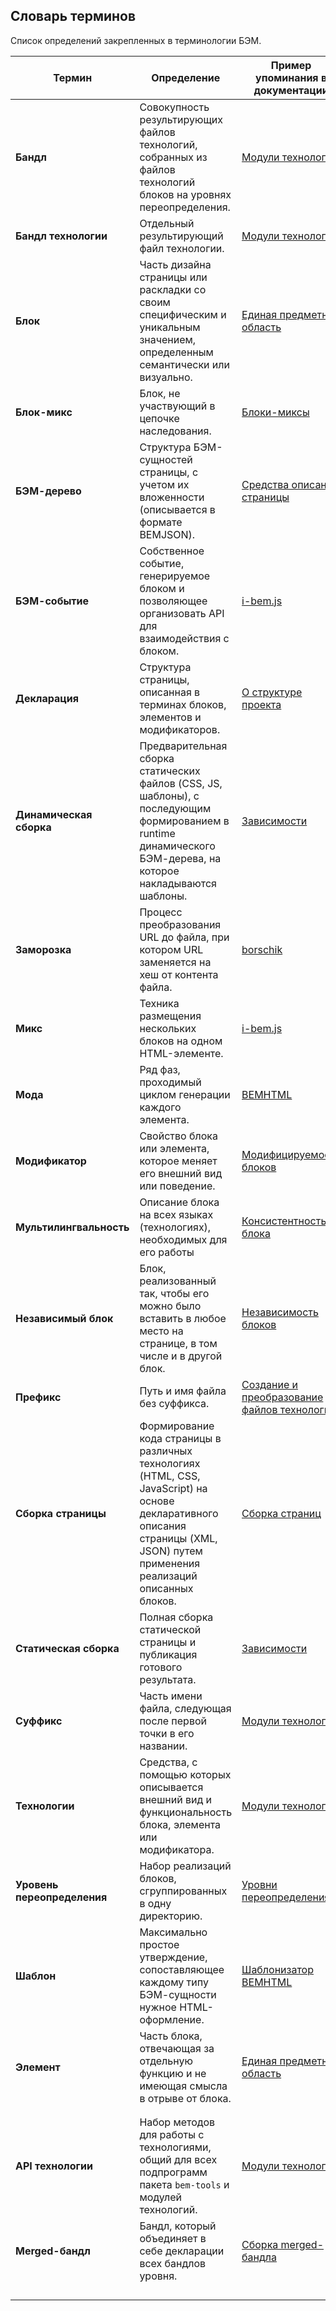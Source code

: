 ## Словарь терминов

Список определений закрепленных в терминологии БЭМ.

| Термин | Определение | Пример упоминания в документации |
| ----------- | ------------------- | -------------------- |
| **Бандл** | Совокупность результирующих файлов технологий, собранных из файлов технологий блоков на уровнях переопределения. | [Модули технологий](http://ru.bem.info/tools/bem/bem-tools/tech-modules/#Особенности-архитектуры-пакета-bem-tools) |
| **Бандл технологии** | Отдельный результирующий файл технологии. | [Модули технологий](http://ru.bem.info/tools/bem/bem-tools/tech-modules/#Технологии-в-bem-tools) |
| **Блок** | Часть дизайна страницы или раскладки со своим специфическим и уникальным значением, определенным семантически или визуально. | [Единая предметная область](http://ru.bem.info/method/definitions/#Единая-предметная-область) |
| **Блок-микс** | Блок, не участвующий в цепочке наследования. | [Блоки-миксы](http://ru.bem.info/technology/i-bem/current/i-bem-js/#Блоки-миксы) |
| **БЭМ-дерево** | Структура БЭМ-сущностей страницы, с учетом их вложенности (описывается в формате BEMJSON). | [Средства описания страницы](http://ru.bem.info/method/definitions/#Средства-описания-страницы-и-шаблоны) |
| **БЭМ-событие** | Собственное событие, генерируемое блоком и позволяющее организовать API для взаимодействия с блоком. | [i-bem.js](http://ru.bem.info/technology/i-bem/2.3.0/i-bem-js/) |
| **Декларация** | Структура страницы, описанная в терминах блоков, элементов и модификаторов. | [О структуре проекта](http://ru.bem.info/tutorials/start-with-project-stub/#Кратко-о-структуре-проекта) |
| **Динамическая сборка** | Предварительная сборка статических файлов (CSS, JS, шаблоны), с последующим формированием в runtime динамического БЭМ-дерева, на которое накладываются шаблоны. | [Зависимости](http://ru.bem.info/tools/bem/bem-tools/depsjs/) |
| **Заморозка** | Процесс преобразования URL до файла, при котором URL заменяется на хеш от контента файла. | [borschik](http://ru.bem.info/articles/borschik/#«Заморозка»-статических-ресурсов--freeze-) |
| **Микс** | Техника размещения нескольких блоков на одном HTML-элементе. | [i-bem.js](http://ru.bem.info/technology/i-bem/2.3.0/i-bem-js/#Один-HTML-элемент-—-несколько-JS-блоков) |
| **Мода** | Ряд фаз, проходимый циклом генерации каждого элемента. | [BEMHTML](http://ru.bem.info/technology/bemhtml/2.3.0/reference/#Мода) |
| **Модификатор** | Свойство блока или элемента, которое меняет его внешний вид или поведение. | [Модифицируемость блоков](http://ru.bem.info/method/definitions/#Модифицируемость-блоков) |
| **Мультилингвальность** | Описание блока на всех языках (технологиях), необходимых для его работы | [Консистентность блока](http://ru.bem.info/method/definitions/#Консистентность-блока) |
| **Независимый блок** | Блок, реализованный так, чтобы его можно было вставить в любое место на странице, в том числе и в другой блок. | [Независимость блоков](http://ru.bem.info/method/definitions/#Независимость-блоков) |
| **Префикс** | Путь и имя файла без суффикса. | [Создание и преобразование файлов технологий](http://ru.bem.info/tools/bem/bem-tools/tech-modules/#Создание-и-преобразование-файлов-технологий) |
| **Сборка страницы** | Формирование кода страницы в различных технологиях (HTML, CSS, JavaScript) на основе декларативного описания страницы (XML, JSON) путем применения реализаций описанных блоков. | [Сборка страниц](http://ru.bem.info/method/filesystem/#Сборка-страниц) |
| **Статическая сборка** | Полная сборка статической страницы и публикация готового результата. | [Зависимости](http://ru.bem.info/tools/bem/bem-tools/depsjs/) |
| **Суффикс** | Часть имени файла, следующая после первой точки в его названии. | [Модули технологий](http://ru.bem.info/tools/bem/bem-tools/tech-modules/#Технологии-в-bem-tools) |
| **Технологии** | Средства, с помощью которых описывается внешний вид и функциональность блока, элемента или модификатора. | [Модули технологий](http://ru.bem.info/tools/bem/bem-tools/tech-modules/) |
| **Уровень переопределения** | Набор реализаций блоков, сгруппированных в одну директорию. | [Уровни переопределения](http://ru.bem.info/method/filesystem/#Уровни-переопределения) |
| **Шаблон** | Максимально простое утверждение, сопоставляющее каждому типу БЭМ-сущности нужное HTML-оформление. | [Шаблонизатор BEMHTML](http://ru.bem.info/technology/bemhtml/current/reference/#Входные-данные:-BEMJSON) |
| **Элемент** | Часть блока, отвечающая за отдельную функцию и не имеющая смысла в отрыве от блока. | [Единая предметная область](http://ru.bem.info/method/definitions/#Единая-предметная-область) |
|  |  |  |
|  |  |  |
| **API технологии** | Набор методов для работы с технологиями, общий для всех подпрограмм пакета `bem-tools` и модулей технологий. | [Модули технологий](http://ru.bem.info/tools/bem/bem-tools/tech-modules/#Особенности-архитектуры-пакета-bem-tools) |
| **Merged-бандл** | Бандл, который объединяет в себе декларации всех бандлов уровня. | [Сборка merged-бандла](http://ru.bem.info/tools/bem/bem-tools/customization/#Сборка-`merged`-бандла--раньше-так-же-назывался-`common`-) |
|  |  |  |
|  |  |  |
|  |  |  |
|  |  |  |
